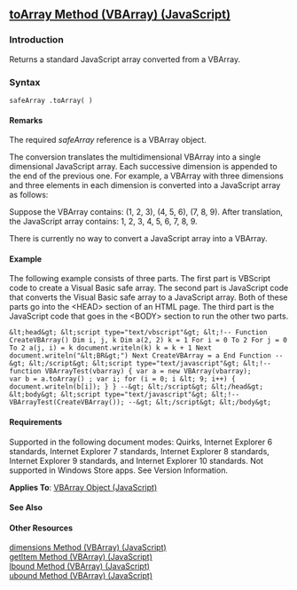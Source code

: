 ## [toArray Method (VBArray) (JavaScript)](toArray-Method__VBArray.html)

### Introduction 

 Returns a standard JavaScript array converted from a VBArray.

### Syntax 

```
safeArray .toArray( )
```

#### Remarks 

<div id="languageReferenceRemarksSection" class="section" name="collapseableSection" style="">
  <p xmlns:util="util">
    The required <i>safeArray</i> reference is a VBArray object.
  </p>
  <p xmlns:util="util">
    The conversion translates the multidimensional VBArray into a single dimensional JavaScript array. Each successive dimension is appended to the end of the previous one. For example, a VBArray
    with three dimensions and three elements in each dimension is converted into a JavaScript array as follows:
  </p>
  <p xmlns:util="util">
    Suppose the VBArray contains: (1, 2, 3), (4, 5, 6), (7, 8, 9). After translation, the JavaScript array contains: 1, 2, 3, 4, 5, 6, 7, 8, 9.
  </p>
  <p xmlns:util="util">
    There is currently no way to convert a JavaScript array into a VBArray.
  </p>
</div>

#### Example 

<p xmlns:util="util">
  The following example consists of three parts. The first part is VBScript code to create a Visual Basic safe array. The second part is JavaScript code that converts the Visual Basic safe array to a
  JavaScript array. Both of these parts go into the &lt;HEAD&gt; section of an HTML page. The third part is the JavaScript code that goes in the &lt;BODY&gt; section to run the other two parts.
</p>

```
&lt;head&gt; &lt;script type="text/vbscript"&gt; &lt;!-- Function CreateVBArray() Dim i, j, k Dim a(2, 2) k = 1 For i = 0 To 2 For j = 0 To 2 a(j, i) = k document.writeln(k) k = k + 1 Next
document.writeln("&lt;BR&gt;") Next CreateVBArray = a End Function --&gt; &lt;/script&gt; &lt;script type="text/javascript"&gt; &lt;!-- function VBArrayTest(vbarray) { var a = new VBArray(vbarray);
var b = a.toArray() ; var i; for (i = 0; i &lt; 9; i++) { document.writeln(b[i]); } } --&gt; &lt;/script&gt; &lt;/head&gt; &lt;body&gt; &lt;script type="text/javascript"&gt; &lt;!--
VBArrayTest(CreateVBArray()); --&gt; &lt;/script&gt; &lt;/body&gt;
```

#### Requirements 

<div id="requirementsTitleSection" class="section" name="collapseableSection" style="">
  <p xmlns:util="util">
    Supported in the following document modes: Quirks, Internet Explorer 6 standards, Internet Explorer 7 standards, Internet Explorer 8 standards, Internet Explorer 9 standards, and Internet
    Explorer 10 standards. Not supported in Windows Store apps. See Version Information.
  </p>
  <p xmlns:util="util">
    <b>Applies To</b>: <span sdata="link"><a href="f0b767f1-ea8a-4726-962b-2708d4742518.htm">VBArray Object (JavaScript)</a></span>
  </p>
</div>

#### See Also 

<div id="seeAlsoSection" class="section" name="collapseableSection" style="">
  <h4 class="subHeading">
    Other Resources
  </h4>
  <div class="seeAlsoStyle">
    <span sdata="link" xmlns:util="util"><a href="ac83589e-85d9-48cb-b28d-c579e65fd604.htm">dimensions Method (VBArray) (JavaScript)</a></span>
  </div>
  <div class="seeAlsoStyle">
    <span sdata="link" xmlns:util="util"><a href="f62964ad-8b2f-4596-95d0-b20e587ecea5.htm">getItem Method (VBArray) (JavaScript)</a></span>
  </div>
  <div class="seeAlsoStyle">
    <span sdata="link" xmlns:util="util"><a href="30ff5e8a-8165-494b-bce8-0a562ec2eec3.htm">lbound Method (VBArray) (JavaScript)</a></span>
  </div>
  <div class="seeAlsoStyle">
    <span sdata="link" xmlns:util="util"><a href="761811c5-9a3d-4cb3-bfe0-0a8749f34496.htm">ubound Method (VBArray) (JavaScript)</a></span>
  </div>
</div>

